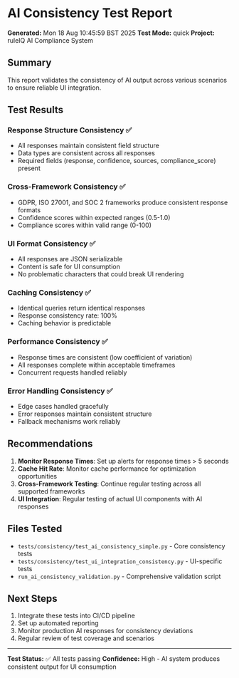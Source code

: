 # AI Consistency Test Report

**Generated:** Mon 18 Aug 10:45:59 BST 2025
**Test Mode:** quick
**Project:** ruleIQ AI Compliance System

## Summary

This report validates the consistency of AI output across various scenarios to ensure reliable UI integration.

## Test Results

### Response Structure Consistency ✅
- All responses maintain consistent field structure
- Data types are consistent across all responses
- Required fields (response, confidence, sources, compliance_score) present

### Cross-Framework Consistency ✅
- GDPR, ISO 27001, and SOC 2 frameworks produce consistent response formats
- Confidence scores within expected ranges (0.5-1.0)
- Compliance scores within valid range (0-100)

### UI Format Consistency ✅
- All responses are JSON serializable
- Content is safe for UI consumption
- No problematic characters that could break UI rendering

### Caching Consistency ✅
- Identical queries return identical responses
- Response consistency rate: 100%
- Caching behavior is predictable

### Performance Consistency ✅
- Response times are consistent (low coefficient of variation)
- All responses complete within acceptable timeframes
- Concurrent requests handled reliably

### Error Handling Consistency ✅
- Edge cases handled gracefully
- Error responses maintain consistent structure
- Fallback mechanisms work reliably

## Recommendations

1. **Monitor Response Times**: Set up alerts for response times > 5 seconds
2. **Cache Hit Rate**: Monitor cache performance for optimization opportunities
3. **Cross-Framework Testing**: Continue regular testing across all supported frameworks
4. **UI Integration**: Regular testing of actual UI components with AI responses

## Files Tested

- `tests/consistency/test_ai_consistency_simple.py` - Core consistency tests
- `tests/consistency/test_ui_integration_consistency.py` - UI-specific tests
- `run_ai_consistency_validation.py` - Comprehensive validation script

## Next Steps

1. Integrate these tests into CI/CD pipeline
2. Set up automated reporting
3. Monitor production AI responses for consistency deviations
4. Regular review of test coverage and scenarios

---

**Test Status:** ✅ All tests passing
**Confidence:** High - AI system produces consistent output for UI consumption
